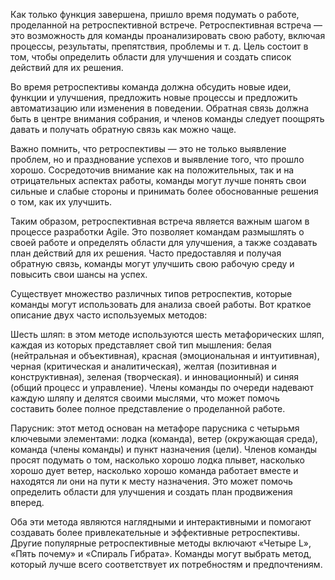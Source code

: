 Как только функция завершена, пришло время подумать о работе, проделанной на ретроспективной встрече. Ретроспективная встреча — это возможность для команды проанализировать свою работу, включая процессы, результаты, препятствия, проблемы и т. д. Цель состоит в том, чтобы определить области для улучшения и создать список действий для их решения.

Во время ретроспективы команда должна обсудить новые идеи, функции и улучшения, предложить новые процессы и предложить автоматизацию или изменения в поведении. Обратная связь должна быть в центре внимания собрания, и членов команды следует поощрять давать и получать обратную связь как можно чаще.

Важно помнить, что ретроспективы — это не только выявление проблем, но и празднование успехов и выявление того, что прошло хорошо. Сосредоточив внимание как на положительных, так и на отрицательных аспектах работы, команды могут лучше понять свои сильные и слабые стороны и принимать более обоснованные решения о том, как их улучшить.

Таким образом, ретроспективная встреча является важным шагом в процессе разработки Agile. Это позволяет командам размышлять о своей работе и определять области для улучшения, а также создавать план действий для их решения. Часто предоставляя и получая обратную связь, команды могут улучшить свою рабочую среду и повысить свои шансы на успех.

Существует множество различных типов ретроспектив, которые команды могут использовать для анализа своей работы. Вот краткое описание двух часто используемых методов:

Шесть шляп: в этом методе используются шесть метафорических шляп, каждая из которых представляет свой тип мышления: белая (нейтральная и объективная), красная (эмоциональная и интуитивная), черная (критическая и аналитическая), желтая (позитивная и конструктивная), зеленая (творческая). и инновационный) и синяя (общий процесс и управление). Члены команды по очереди надевают каждую шляпу и делятся своими мыслями, что может помочь составить более полное представление о проделанной работе.

Парусник: этот метод основан на метафоре парусника с четырьмя ключевыми элементами: лодка (команда), ветер (окружающая среда), команда (члены команды) и пункт назначения (цели). Членов команды просят подумать о том, насколько хорошо лодка плывет, насколько хорошо дует ветер, насколько хорошо команда работает вместе и находятся ли они на пути к месту назначения. Это может помочь определить области для улучшения и создать план продвижения вперед.

Оба эти метода являются наглядными и интерактивными и помогают создавать более привлекательные и эффективные ретроспективы. Другие популярные ретроспективные методы включают «Четыре L», «Пять почему» и «Спираль Гибрата». Команды могут выбрать метод, который лучше всего соответствует их потребностям и предпочтениям.